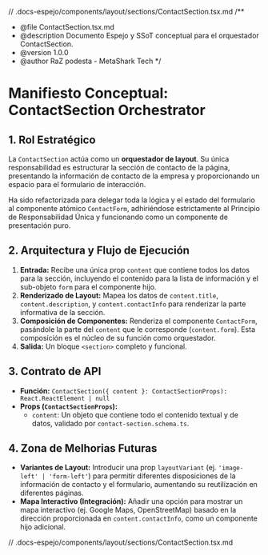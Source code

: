 // .docs-espejo/components/layout/sections/ContactSection.tsx.md
/\*\*

- @file ContactSection.tsx.md
- @description Documento Espejo y SSoT conceptual para el orquestador ContactSection.
- @version 1.0.0
- @author RaZ podesta - MetaShark Tech
  \*/

# Manifiesto Conceptual: ContactSection Orchestrator

## 1. Rol Estratégico

La `ContactSection` actúa como un **orquestador de layout**. Su única responsabilidad es estructurar la sección de contacto de la página, presentando la información de contacto de la empresa y proporcionando un espacio para el formulario de interacción.

Ha sido refactorizada para delegar toda la lógica y el estado del formulario al componente atómico `ContactForm`, adhiriéndose estrictamente al Principio de Responsabilidad Única y funcionando como un componente de presentación puro.

## 2. Arquitectura y Flujo de Ejecución

1.  **Entrada:** Recibe una única prop `content` que contiene todos los datos para la sección, incluyendo el contenido para la lista de información y el sub-objeto `form` para el componente hijo.
2.  **Renderizado de Layout:** Mapea los datos de `content.title`, `content.description`, y `content.contactInfo` para renderizar la parte informativa de la sección.
3.  **Composición de Componentes:** Renderiza el componente `ContactForm`, pasándole la parte del `content` que le corresponde (`content.form`). Esta composición es el núcleo de su función como orquestador.
4.  **Salida:** Un bloque `<section>` completo y funcional.

## 3. Contrato de API

- **Función:** `ContactSection({ content }: ContactSectionProps): React.ReactElement | null`
- **Props (`ContactSectionProps`):**
  - `content`: Un objeto que contiene todo el contenido textual y de datos, validado por `contact-section.schema.ts`.

## 4. Zona de Melhorias Futuras

- **Variantes de Layout:** Introducir una prop `layoutVariant` (ej. `'image-left' | 'form-left'`) para permitir diferentes disposiciones de la información de contacto y el formulario, aumentando su reutilización en diferentes páginas.
- **Mapa Interactivo (Integración):** Añadir una opción para mostrar un mapa interactivo (ej. Google Maps, OpenStreetMap) basado en la dirección proporcionada en `content.contactInfo`, como un componente hijo adicional.

// .docs-espejo/components/layout/sections/ContactSection.tsx.md
